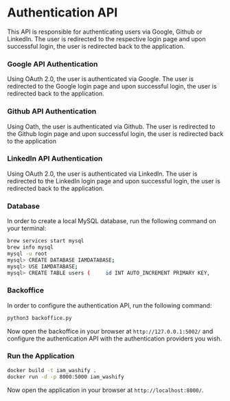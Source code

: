 # Authentication API

This API is responsible for authenticating users via Google, Github or LinkedIn. The user is redirected to the respective login page and upon successful login, the user is redirected back to the application.

### Google API Authentication

Using OAuth 2.0, the user is authenticated via Google. The user is redirected to the Google login page and upon successful login, the user is redirected back to the application.

### Github API Authentication

Using Oath, the user is authenticated via Github. The user is redirected to the Github login page and upon successful login, the user is redirected back to the application

### LinkedIn API Authentication

Using OAuth 2.0, the user is authenticated via LinkedIn. The user is redirected to the LinkedIn login page and upon successful login, the user is redirected back to the application.

### Database

In order to create a local MySQL database, run the following command on your terminal:

```bash
brew services start mysql
brew info mysql
mysql -u root
mysql> CREATE DATABASE IAMDATABASE;
mysql> USE IAMDATABASE;
mysql> CREATE TABLE users (     id INT AUTO_INCREMENT PRIMARY KEY,     username VARCHAR(255) NOT NULL,     github_id VARCHAR(255),     linkedin_id VARCHAR(255),     google_id VARCHAR(255) );
```

### Backoffice

In order to configure the authentication API, run the following command:

```bash
python3 backoffice.py
```

Now open the backoffice in your browser at `http://127.0.0.1:5002/` and configure the authentication API with the authentication providers you wish.

### Run the Application

```bash
docker build -t iam_washify .
docker run -d -p 8000:5000 iam_washify
```

Now open the application in your browser at `http://localhost:8000/`.

